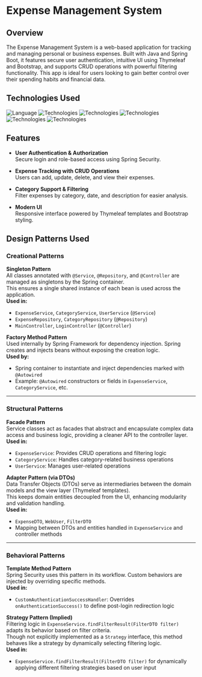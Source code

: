 # Expense Management System

## Overview
The Expense Management System is a web-based application for tracking and managing personal or business expenses. Built with Java and Spring Boot, it features secure user authentication, intuitive UI using Thymeleaf and Bootstrap, and supports CRUD operations with powerful filtering functionality. This app is ideal for users looking to gain better control over their spending habits and financial data.

## Technologies Used
![Language](https://img.shields.io/badge/language-Java%20-blue.svg) 
![Technologies](https://img.shields.io/badge/technologies-Spring_boot%20-green.svg)
![Technologies](https://img.shields.io/badge/technologies-Spring_MVC%20-green.svg)
![Technologies](https://img.shields.io/badge/technologies-Spring_Security%20-green.svg)
![Technologies](https://img.shields.io/badge/technologies-Spring_Data_jpa%20-green.svg)
![Technologies](https://img.shields.io/badge/technologies-Thymeleaf_&_Bootstrap%20-purple.svg)

## Features
- **User Authentication & Authorization**  
  Secure login and role-based access using Spring Security.

- **Expense Tracking with CRUD Operations**  
  Users can add, update, delete, and view their expenses.

- **Category Support & Filtering**  
  Filter expenses by category, date, and description for easier analysis.

- **Modern UI**  
  Responsive interface powered by Thymeleaf templates and Bootstrap styling.



## Design Patterns Used

### Creational Patterns

**Singleton Pattern**  
All classes annotated with `@Service`, `@Repository`, and `@Controller` are managed as singletons by the Spring container.  
This ensures a single shared instance of each bean is used across the application.  
**Used in:**  
- `ExpenseService`, `CategoryService`, `UserService` (`@Service`)  
- `ExpenseRepository`, `CategoryRepository` (`@Repository`)  
- `MainController`, `LoginController` (`@Controller`)

**Factory Method Pattern**  
Used internally by Spring Framework for dependency injection. Spring creates and injects beans without exposing the creation logic.  
**Used by:**  
- Spring container to instantiate and inject dependencies marked with `@Autowired`  
- Example: `@Autowired` constructors or fields in `ExpenseService`, `CategoryService`, etc.

---

### Structural Patterns

**Facade Pattern**  
Service classes act as facades that abstract and encapsulate complex data access and business logic, providing a cleaner API to the controller layer.  
**Used in:**  
- `ExpenseService`: Provides CRUD operations and filtering logic  
- `CategoryService`: Handles category-related business operations  
- `UserService`: Manages user-related operations

**Adapter Pattern (via DTOs)**  
Data Transfer Objects (DTOs) serve as intermediaries between the domain models and the view layer (Thymeleaf templates).  
This keeps domain entities decoupled from the UI, enhancing modularity and validation handling.  
**Used in:**  
- `ExpenseDTO`, `WebUser`, `FilterDTO`  
- Mapping between DTOs and entities handled in `ExpenseService` and controller methods

---

### Behavioral Patterns

**Template Method Pattern**  
Spring Security uses this pattern in its workflow. Custom behaviors are injected by overriding specific methods.  
**Used in:**  
- `CustomAuthenticationSuccessHandler`: Overrides `onAuthenticationSuccess()` to define post-login redirection logic

**Strategy Pattern (Implied)**  
Filtering logic in `ExpenseService.findFilterResult(FilterDTO filter)` adapts its behavior based on filter criteria.  
Though not explicitly implemented as a `Strategy` interface, this method behaves like a strategy by dynamically selecting filtering logic.  
**Used in:**  
- `ExpenseService.findFilterResult(FilterDTO filter)` for dynamically applying different filtering strategies based on user input
